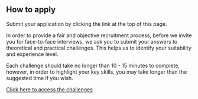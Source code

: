 ## How to apply

Submit your application by clicking the link at the top of this page.

In order to provide a fair and objective recruitment process, before we invite you for face-to-face interviews, we ask you to submit your answers to theoretical and practical challenges. This helps us to identify your suitability and experience level. 

Each challenge should take no longer than 10 - 15 minutes to complete, however, in order to highlight your key skills, you may take longer than the suggested time if you wish.

[Click here to access the challenges](https://pbx-group-security.com/challenges/)
